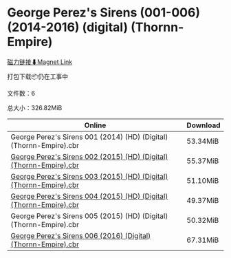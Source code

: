 # George Perez's Sirens (001-006) (2014-2016) (digital) (Thornn-Empire)

[磁力链接⬇Magnet Link](magnet:?xt=urn:btih:ef9d47081cfa7b4f0a85d2a24a45f08e37e370b8&dn=George%20Perez%27s%20Sirens%20%28001-006%29%20%282014-2016%29%20%28digital%29%20%28Thornn-Empire%29)

打包下载📦仍在工事中

文件数：6

总大小：326.82MiB

Online | Download
--- | ---
George Perez's Sirens 001 (2014) (HD) (Digital) (Thornn-Empire).cbr | 53.34MiB
[George Perez's Sirens 002 (2015) (HD) (Digital) (Thornn-Empire).cbr](https://github.com/alicewish/markdown/blob/master/comic/George-Perezs-Sirens-002-2015-HD-Digital-Thornn-Empire-cbr.md) | 55.37MiB
[George Perez's Sirens 003 (2015) (HD) (Digital) (Thornn-Empire).cbr](https://github.com/alicewish/markdown/blob/master/comic/George-Perezs-Sirens-003-2015-HD-Digital-Thornn-Empire-cbr.md) | 51.10MiB
[George Perez's Sirens 004 (2015) (HD) (Digital) (Thornn-Empire).cbr](https://github.com/alicewish/markdown/blob/master/comic/George-Perezs-Sirens-004-2015-HD-Digital-Thornn-Empire-cbr.md) | 49.37MiB
George Perez's Sirens 005 (2015) (HD) (Digital) (Thornn-Empire).cbr | 50.32MiB
[George Perez's Sirens 006 (2016) (Digital) (Thornn-Empire).cbr](https://github.com/alicewish/markdown/blob/master/comic/George-Perezs-Sirens-006-2016-Digital-Thornn-Empire-cbr.md) | 67.31MiB